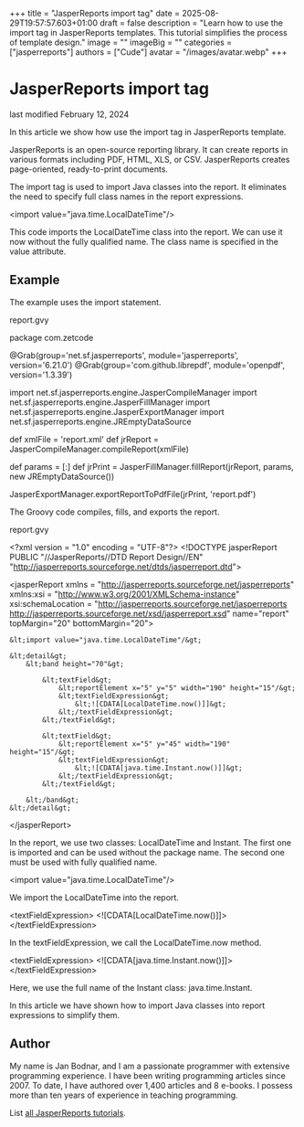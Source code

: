 +++
title = "JasperReports import tag"
date = 2025-08-29T19:57:57.603+01:00
draft = false
description = "Learn how to use the import tag in JasperReports templates. This tutorial simplifies the process of template design."
image = ""
imageBig = ""
categories = ["jasperreports"]
authors = ["Cude"]
avatar = "/images/avatar.webp"
+++

# JasperReports import tag

last modified February 12, 2024

In this article we show how use the import tag in JasperReports template.

JasperReports is an open-source reporting library. It can create
reports in various formats including PDF, HTML, XLS, or CSV. JasperReports
creates page-oriented, ready-to-print documents.

The import tag is used to import Java classes into the report. It 
eliminates the need to specify full class names in the report expressions.

&lt;import value="java.time.LocalDateTime"/&gt;

This code imports the LocalDateTime class into the report. We can 
use it now without the fully qualified name. The class name is specified in the 
value attribute.

## Example

The example uses the import statement.

report.gvy
  

package com.zetcode

@Grab(group='net.sf.jasperreports', module='jasperreports', version='6.21.0')
@Grab(group='com.github.librepdf', module='openpdf', version='1.3.39')

import net.sf.jasperreports.engine.JasperCompileManager
import net.sf.jasperreports.engine.JasperFillManager
import net.sf.jasperreports.engine.JasperExportManager
import net.sf.jasperreports.engine.JREmptyDataSource

def xmlFile = 'report.xml'
def jrReport = JasperCompileManager.compileReport(xmlFile)

def params = [:]
def jrPrint = JasperFillManager.fillReport(jrReport, params, new JREmptyDataSource())

JasperExportManager.exportReportToPdfFile(jrPrint, 'report.pdf')

The Groovy code compiles, fills, and exports the report.

report.gvy
  

&lt;?xml version = "1.0" encoding = "UTF-8"?&gt;
&lt;!DOCTYPE jasperReport PUBLIC "//JasperReports//DTD Report Design//EN"
        "http://jasperreports.sourceforge.net/dtds/jasperreport.dtd"&gt;

&lt;jasperReport xmlns = "http://jasperreports.sourceforge.net/jasperreports"
              xmlns:xsi = "http://www.w3.org/2001/XMLSchema-instance"
              xsi:schemaLocation = "http://jasperreports.sourceforge.net/jasperreports
                                    http://jasperreports.sourceforge.net/xsd/jasperreport.xsd"
              name="report" topMargin="20" bottomMargin="20"&gt;

    &lt;import value="java.time.LocalDateTime"/&gt;

    &lt;detail&gt;
        &lt;band height="70"&gt;

            &lt;textField&gt;
                &lt;reportElement x="5" y="5" width="190" height="15"/&gt;
                &lt;textFieldExpression&gt;
                    &lt;![CDATA[LocalDateTime.now()]]&gt;
                &lt;/textFieldExpression&gt;
            &lt;/textField&gt;

            &lt;textField&gt;
                &lt;reportElement x="5" y="45" width="190" height="15"/&gt;
                &lt;textFieldExpression&gt;
                    &lt;![CDATA[java.time.Instant.now()]]&gt;
                &lt;/textFieldExpression&gt;
            &lt;/textField&gt;
                
        &lt;/band&gt;
    &lt;/detail&gt;

&lt;/jasperReport&gt;

In the report, we use two classes: LocalDateTime and
Instant. The first one is imported and can be used without the
package name. The second one must be used with fully qualified name. 

&lt;import value="java.time.LocalDateTime"/&gt;

We import the LocalDateTime into the report.

&lt;textFieldExpression&gt;
    &lt;![CDATA[LocalDateTime.now()]]&gt;
&lt;/textFieldExpression&gt;

In the textFieldExpression, we call the
LocalDateTime.now method.

&lt;textFieldExpression&gt;
    &lt;![CDATA[java.time.Instant.now()]]&gt;
&lt;/textFieldExpression&gt;

Here, we use the full name of the Instant class: 
java.time.Instant.

In this article we have shown how to import Java classes into report expressions
to simplify them.

## Author

My name is Jan Bodnar, and I am a passionate programmer with extensive
programming experience. I have been writing programming articles since 2007.
To date, I have authored over 1,400 articles and 8 e-books. I possess more
than ten years of experience in teaching programming.

List [all JasperReports tutorials](/all/#jasper).